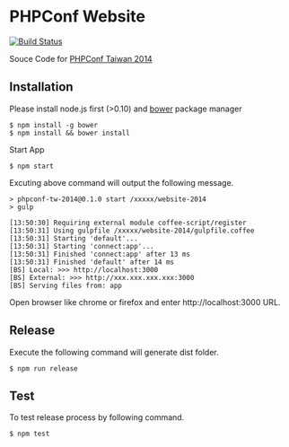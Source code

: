 # PHPConf Website

[![Build Status](https://travis-ci.org/PHPConf-TW/website-2014.png)](http://travis-ci.org/PHPConf-TW/website-2014) 

Souce Code for [PHPConf Taiwan 2014](http://phpconf.tw/2014/)

## Installation

Please install node.js first (>0.10) and [bower](http://bower.io/) package manager

```
$ npm install -g bower
$ npm install && bower install
```

Start App

```
$ npm start
```

Excuting above command will output the following message.

```
> phpconf-tw-2014@0.1.0 start /xxxxx/website-2014
> gulp

[13:50:30] Requiring external module coffee-script/register
[13:50:31] Using gulpfile /xxxxx/website-2014/gulpfile.coffee
[13:50:31] Starting 'default'...
[13:50:31] Starting 'connect:app'...
[13:50:31] Finished 'connect:app' after 13 ms
[13:50:31] Finished 'default' after 14 ms
[BS] Local: >>> http://localhost:3000
[BS] External: >>> http://xxx.xxx.xxx.xxx:3000
[BS] Serving files from: app
```

Open browser like chrome or firefox and enter http://localhost:3000 URL.

## Release

Execute the following command will generate dist folder.

```
$ npm run release
```

## Test

To test release process by following command.

```
$ npm test
```
